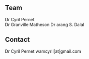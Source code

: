 ## Team

Dr Cyril Pernet  
Dr Granville Matheson
Dr arang S. Dalal

## Contact

Dr Cyril Pernet wamcyril[at]gmail.com
